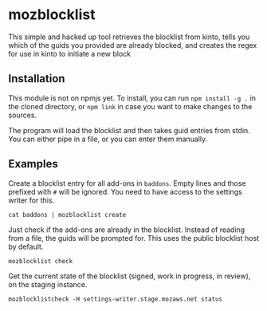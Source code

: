 mozblocklist
============

This simple and hacked up tool retrieves the blocklist from kinto, tells you which of the guids you
provided are already blocked, and creates the regex for use in kinto to initiate a new block

Installation
------------
This module is not on npmjs yet. To install, you can run `npm install -g .` in the cloned directory,
or `npm link` in case you want to make changes to the sources.

The program will load the blocklist and then takes guid entries from stdin. You can either pipe in a
file, or you can enter them manually.

Examples
--------

Create a blocklist entry for all add-ons in `baddons`. Empty lines and those prefixed with `#`
will be ignored. You need to have access to the settings writer for this.
```
cat baddons | mozblocklist create
```

Just check if the add-ons are already in the blocklist. Instead of reading from a file, the guids
will be prompted for. This uses the public blocklist host by default.
```
mozblocklist check
```

Get the current state of the blocklist (signed, work in progress, in review), on the staging instance.
```
mozblocklistcheck -H settings-writer.stage.mozaws.net status
```
